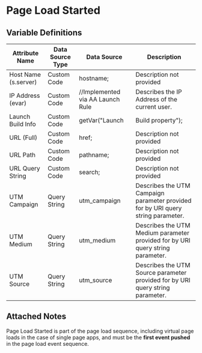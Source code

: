 # Page Load Started

### 

## Variable Definitions

| Attribute Name|Data Source Type|Data Source|Description|
| --- | --- | --- | --- |
|Host Name (s.server)|Custom Code|hostname;|Description not provided|
|IP Address (evar)|Custom Code|//Implemented via AA Launch Rule|Describes the IP Address of the current user.|
|Launch Build Info|Custom Code|getVar("Launch | Build property");|Datasource for Launch Build info.|
|URL (Full)|Custom Code|href;|Description not provided|
|URL Path|Custom Code|pathname;|Description not provided|
|URL Query String|Custom Code|search;|Description not provided|
|UTM Campaign|Query String|utm_campaign|Describes the UTM Campaign parameter provided for by URI query string parameter.|
|UTM Medium|Query String|utm_medium	|Describes the UTM Medium parameter provided for by URI query string parameter.|
|UTM Source|Query String|utm_source|Describes the UTM Source parameter provided for by URI query string parameter.|

## Attached Notes

<p class="p1"><span class="s1">Page Load Started is part of the page load sequence, including virtual page loads in the case of single page apps, and must be the <strong>first event pushed</strong> in the page load event sequence.</span></p>